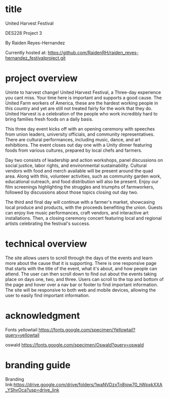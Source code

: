 # title
United Harvest Festival

DES228 Project 3

By Raiden Reyes-Hernandez

Currently hosted at: https://github.com/RaidenRH/raiden_reyes-hernandez_festivalproject.git
# project overview
Uninte to harvest change! United Harvest Festival, a Three-day experience you cant miss. Your time here is important and supports a good cause. The United Farm workers of America, these are the hardest working people in this country and yet are still not treated fairly for the work that they do. United Harvest is a celebration of the people who work incredibly hard to bring families fresh foods on a daily basis. 

This three day event kicks off with an opening ceremony with speeches from union leaders, university officials, and community representatives. There are cultural performances, including music, dance, and art exhibitions. The event closes out day one with a Unity dinner featuring foods from various cultures, prepared by local chefs and farmers.

Day two consists of leadership and action workshops, panel discussions on social justice, labor rights, and environmental sustainability. Cultural vendors with food and merch available will be present around the quad area. Along with this, volunteer activities, such as community garden work, educational outreach, and food distribution will also be present. Enjoy our film screenings highlighting the struggles and triumphs of farmworkers, followed by discussions about those topics closing out day two.

The third and final day will continue with a farmer's market, showcasing local produce and products, with the proceeds benefiting the union. Guests can enjoy live music performances, craft vendors, and interactive art installations. Then, a closing ceremony concert featuring local and regional artists celebrating the festival's success.
# technical overview
The site allows users to scroll through the days of the events and learn more about the cause that it is supporting. There is one responsive page that starts with the title of the event, what it's about, and how people can attend. The user can then scroll down to find out about the events taking place on days one, two, and three. Users can scroll to the top and bottom of the page and hover over a nav bar or footer to find important information. The site will be responsive to both web and mobile devices, allowing the user to easily find important information.
# acknowledgment
Fonts
yellowtail
https://fonts.google.com/specimen/Yellowtail?query=yellowtail

oswald
https://fonts.google.com/specimen/Oswald?query=oswald

# branding guide
Branding link:https://drive.google.com/drive/folders/1waNVDzxTn8jqw70_hWpxkXXA_YShvOca?usp=drive_link

